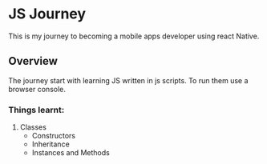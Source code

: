 # JS Journey
This is my journey to becoming a mobile apps developer using react Native.

## Overview
The journey start with learning JS written in js scripts.
To run them use a browser console.

### Things learnt:

1) Classes
   - Constructors
   - Inheritance
   - Instances and Methods